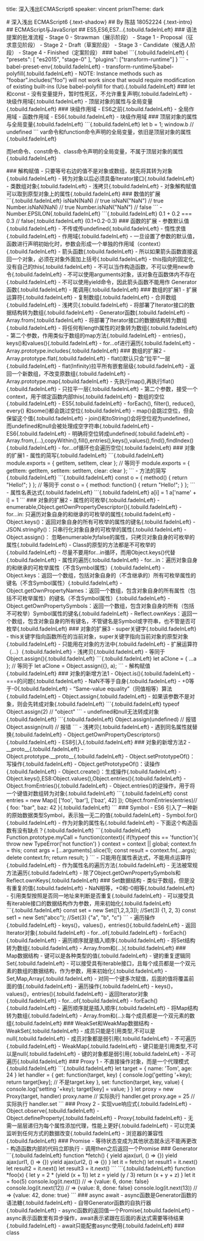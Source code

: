 title: 深入浅出ECMAScript6
speaker: vincent
prismTheme: dark

<slide class="bg-blue aligncenter">
# 深入浅出 ECMAScript6 {.text-shadow}
## By 陈喆 18052224 {.text-intro}

<slide class="bg-blue">
## ECMAScript与JavaScript
## ES5,ES6,ES7...{.tobuild.fadeInLeft}

<slide class="bg-blue">
### 语法提案的批准流程
- Stage 0 - Strawman（展示阶段）
- Stage 1 - Proposal（征求意见阶段）
- Stage 2 - Draft（草案阶段）
- Stage 3 - Candidate（候选人阶段）
- Stage 4 - Finished（定案阶段）

<slide class="bg-blue">
### babel
```{.tobuild.fadeInLeft}
{
  "presets": [
    "es2015",
    "stage-0"
  ],
  "plugins": ["transform-runtime"]
}
```
- babel-preset-env{.tobuild.fadeInLeft}
- transform-runtime与babel-polyfill{.tobuild.fadeInLeft}
  - NOTE: Instance methods such as "foobar".includes("foo") will not work since that would require modification of existing built-ins (Use babel-polyfill for that).{.tobuild.fadeInLeft}

<slide class="bg-blue">
### let和const
- 没有变量提升，暂时性死区，不允许重复声明{.tobuild.fadeInLeft}
- 块级作用域{.tobuild.fadeInLeft}
- 顶层对象的属性与全局变量{.tobuild.fadeInLeft}

<slide class="bg-blue">
### 块级作用域
- ES6之前{.tobuild.fadeInLeft}
  - 全局作用域
  - 函数作用域
- ES6{.tobuild.fadeInLeft}
  - 块级作用域
### 顶层对象的属性与全局变量{.tobuild.fadeInLeft}
```{.tobuild.fadeInLeft}
let b = 1;
window.b // undefined
```
var命令和function命令声明的全局变量，依旧是顶层对象的属性{.tobuild.fadeInLeft}

而let命令、const命令、class命令声明的全局变量，不属于顶层对象的属性{.tobuild.fadeInLeft}

<slide class="bg-blue">
### 解构赋值
- 只要等号右边的值不是对象或数组，就先将其转为对象{.tobuild.fadeInLeft}
 - 转为对象以后必须具备Iterator接口{.tobuild.fadeInLeft}
 - 类数组对象{.tobuild.fadeInLeft}
- 浅拷贝{.tobuild.fadeInLeft}
- 对象解构赋值可以取到原型对象上的属性{.tobuild.fadeInLeft}

<slide class="bg-blue">
### 数值的扩展
```{.tobuild.fadeInLeft}
isNaN(NaN) // true
isNaN("NaN") // true
Number.isNaN(NaN) // true
Number.isNaN("NaN") // false
```
- Number.EPSILON{.tobuild.fadeInLeft}
```{.tobuild.fadeInLeft}
0.1 + 0.2 === 0.3 // false{.tobuild.fadeInLeft}
(0.1+0.2-0.3)<Number.EPSILON //true{.tobuild.fadeInLeft}
```

<slide class="bg-blue">
### 函数的扩展
- 参数默认值{.tobuild.fadeInLeft}
  - 不传或传undefined{.tobuild.fadeInLeft}
  - 惰性求值{.tobuild.fadeInLeft}
  - 作用域{.tobuild.fadeInLeft}
    - 一旦设置了参数的默认值，函数进行声明初始化时，参数会形成一个单独的作用域（context）{.tobuild.fadeInLeft}
- 箭头函数{.tobuild.fadeInLeft}
  - 所以如果箭头函数直接返回一个对象，必须在对象外面加上括号{.tobuild.fadeInLeft}
  - this指向的固定化,没有自己的this{.tobuild.fadeInLeft}
  - 不可以当作构造函数，不可以使用new命令{.tobuild.fadeInLeft}
  - 不可以使用arguments对象，该对象在函数体内不存在{.tobuild.fadeInLeft}
  - 不可以使用yield命令，因此箭头函数不能用作 Generator 函数{.tobuild.fadeInLeft}
- 尾调用{.tobuild.fadeInLeft}

<slide class="bg-blue">
### 数组的扩展1
- 扩展运算符{.tobuild.fadeInLeft}
  - 复制数组{.tobuild.fadeInLeft}
  - 合并数组{.tobuild.fadeInLeft}
  - 浅拷贝{.tobuild.fadeInLeft}
  - 将部署了Iterator接口的数据结构转为数组{.tobuild.fadeInLeft}
  - Generator函数{.tobuild.fadeInLeft}
- Array.from{.tobuild.fadeInLeft}
  - 将部署了Iterator接口的数据结构转为数组{.tobuild.fadeInLeft}
  - 将任何有length属性的对象转为数组{.tobuild.fadeInLeft}
  - 第二个参数，作用类似于数组的map方法{.tobuild.fadeInLeft}
- entries()，keys()和values(){.tobuild.fadeInLeft}
  - for...of进行遍历{.tobuild.fadeInLeft}
- Array.prototype.includes{.tobuild.fadeInLeft}

<slide class="bg-blue">
### 数组的扩展2
- Array.prototype.flat{.tobuild.fadeInLeft}
  - flat()默认只会“拉平”一层{.tobuild.fadeInLeft}
  - flat(Infinity)拉平所有嵌套层级{.tobuild.fadeInLeft}
  - 返回一个新数组，不改变原数组{.tobuild.fadeInLeft}
- Array.prototype.map{.tobuild.fadeInLeft}
  - 先执行map(),再执行flat(){.tobuild.fadeInLeft}
  - 只拉平一层{.tobuild.fadeInLeft}
  - 第二个参数，接受一个context，用于绑定函数内部this{.tobuild.fadeInLeft}
- 数组的空位{.tobuild.fadeInLeft}
  - ES5{.tobuild.fadeInLeft}
    - forEach(), filter(), reduce(), every() 和some()都会跳过空位{.tobuild.fadeInLeft}
    - map()会跳过空位，但会保留这个值{.tobuild.fadeInLeft}
    - join()和toString()会将空位视为undefined，而undefined和null会被处理成空字符串{.tobuild.fadeInLeft}
  - ES6{.tobuild.fadeInLeft}
    - 明确将空位转成undefined{.tobuild.fadeInLeft}
    - Array.from,(...),copyWithin(),fill(),entries(),keys(),values(),find(),findIndex(){.tobuild.fadeInLeft}
    - for...of循环也会遍历空位{.tobuild.fadeInLeft}

<slide class="bg-blue">
### 对象的扩展1
- 属性的简写{.tobuild.fadeInLeft}
```{.tobuild.fadeInLeft}
module.exports = { getItem, setItem, clear };
// 等同于
module.exports = {
  getItem: getItem,
  setItem: setItem,
  clear: clear
};
```
- 方法的简写{.tobuild.fadeInLeft}
```{.tobuild.fadeInLeft}
const o = {
  method() {
    return "Hello!";
  }
};
// 等同于
const o = {
  method: function() {
    return "Hello!";
  }
};
```
- 属性名表达式{.tobuild.fadeInLeft}
```{.tobuild.fadeInLeft}
a[i] = 1
a['name' + i] = 1
```

<slide class="bg-blue">
### 对象的扩展2
- 属性的可枚举{.tobuild.fadeInLeft}
  - enumerable,Object.getOwnPropertyDescriptor(){.tobuild.fadeInLeft}
  - for...in: 只遍历对象自身的和继承的可枚举的属性{.tobuild.fadeInLeft}
  - Object.keys()：返回对象自身的所有可枚举的属性的键名{.tobuild.fadeInLeft}
  - JSON.stringify()：只串行化对象自身的可枚举的属性{.tobuild.fadeInLeft}
  - Object.assign()： 忽略enumerable为false的属性，只拷贝对象自身的可枚举的属性{.tobuild.fadeInLeft}
  - Class的原型的方法都是不可枚举的{.tobuild.fadeInLeft}
  - 尽量不要用for...in循环，而用Object.keys()代替{.tobuild.fadeInLeft}
- 属性的遍历{.tobuild.fadeInLeft}
  - for...in：遍历对象自身的和继承的可枚举属性（不含Symbol属性）{.tobuild.fadeInLeft}
  - Object.keys：返回一个数组，包括对象自身的（不含继承的）所有可枚举属性的键名（不含Symbol属性）{.tobuild.fadeInLeft}
  - Object.getOwnPropertyNames：返回一个数组，包含对象自身的所有属性（包括不可枚举属性）的键名（不含Symbol属性）{.tobuild.fadeInLeft}
  - Object.getOwnPropertySymbols：返回一个数组，包含对象自身的所有（包括不可枚举）Symbol属性的键名{.tobuild.fadeInLeft}
  - Reflect.ownKeys：返回一个数组，包含对象自身的所有键名，不管键名是Symbol或字符串，也不管是否可枚举{.tobuild.fadeInLeft}

<slide class="bg-blue">
### 对象的扩展3
- super关键字{.tobuild.fadeInLeft}
  - this关键字指向函数所在的当前对象，super关键字指向当前对象的原型对象{.tobuild.fadeInLeft}
  - 只能用在对象的方法中{.tobuild.fadeInLeft}
- 扩展运算符（...）{.tobuild.fadeInLeft}
  - 浅拷贝{.tobuild.fadeInLeft}
  - 等同于Object.assign(){.tobuild.fadeInLeft}
  ```{.tobuild.fadeInLeft}
  let aClone = { ...a };
  // 等同于
  let aClone = Object.assign({}, a);
  ```
- 解构赋值{.tobuild.fadeInLeft}

<slide class="bg-blue">
### 对象的新增方法1
- Object.is(){.tobuild.fadeInLeft}
  - ===的问题{.tobuild.fadeInLeft}
    - NaN不等于自身{.tobuild.fadeInLeft}
    - +0等于-0{.tobuild.fadeInLeft}
  - “Same-value equality”（同值相等）算法{.tobuild.fadeInLeft}
- Object.assign{.tobuild.fadeInLeft}
  - 如果该参数不是对象，则会先转成对象{.tobuild.fadeInLeft}
  ```{.tobuild.fadeInLeft}
  typeof Object.assign(2) // "object"
  ```
  - undefined和null无法转成对象{.tobuild.fadeInLeft}
  ```{.tobuild.fadeInLeft}
  Object.assign(undefined) // 报错
  Object.assign(null) // 报错
  ```
  - 浅拷贝{.tobuild.fadeInLeft}
  - 遇到同名属性就替换{.tobuild.fadeInLeft}
- Object.getOwnPropertyDescriptors(){.tobuild.fadeInLeft}
  - ES8引入{.tobuild.fadeInLeft}

<slide class="bg-blue">
### 对象的新增方法2
- __proto__{.tobuild.fadeInLeft}
  - Object.prototype.__proto__{.tobuild.fadeInLeft}
  - Object.setPrototypeOf()：写操作{.tobuild.fadeInLeft}
  - Object.getPrototypeOf()：读操作{.tobuild.fadeInLeft}
  - Object.create()：生成操作{.tobuild.fadeInLeft}
- Object.keys(),ES8:Object.values(),Object.entries(){.tobuild.fadeInLeft}
- Object.fromEntries(){.tobuild.fadeInLeft}
  - Object.entries()的逆操作，用于将一个键值对数组转为对象{.tobuild.fadeInLeft}
  ```{.tobuild.fadeInLeft}
  const entries = new Map([
    ['foo', 'bar'],
    ['baz', 42]
  ]);
  Object.fromEntries(entries)// { foo: "bar", baz: 42 }{.tobuild.fadeInLeft}
  ```

<slide class="bg-blue">
### Symbol
- ES6 引入了一种新的原始数据类型Symbol，表示独一无二的值{.tobuild.fadeInLeft}
  - Symbol.for(){.tobuild.fadeInLeft}
- 作为对象的属性名{.tobuild.fadeInLeft}
  - 下面这个构造函数有没有缺点？{.tobuild.fadeInLeft}
  ```{.tobuild.fadeInLeft}
  Function.prototype.myCall = function(context){
    if(!typeof this == 'function'){
      throw new TypeError('not function')
    }
    context = context || global;
    context.fn = this;
    const args = [...arguments].slice(1);
    const result = context.fn(...args);
    delete context.fn;
    return result;
  }
  ```
  - 只能用在属性表达式，不能用点运算符{.tobuild.fadeInLeft}
- 作为属性名的遍历方法{.tobuild.fadeInLeft}
  - 无法被常规方法遍历{.tobuild.fadeInLeft}
  - 除了Object.getOwnPropertySymbols和Reflect.ownKeys{.tobuild.fadeInLeft}

<slide class="bg-blue">
### Set数据结构
- 类似于数组，但是没有重复的值{.tobuild.fadeInLeft}
  - NaN相等，+0和-0相等{.tobuild.fadeInLeft}
  - 引用类型按照是否同一地址来判断是否重复{.tobuild.fadeInLeft}
- 可以接受具有iterable接口的数据结构作为参数，用来初始化{.tobuild.fadeInLeft}
```{.tobuild.fadeInLeft}
const set = new Set([1,2,3,3]); //Set(3) {1, 2, 3}
const set1 = new Set("abcc"); //Set(3) {"a", "b", "c"}
```
- 遍历操作{.tobuild.fadeInLeft}
  - keys()，values()，entries(){.tobuild.fadeInLeft}
    - 返回Iterator对象{.tobuild.fadeInLeft}
    - for...of{.tobuild.fadeInLeft}
  - forEach(){.tobuild.fadeInLeft}
  - 遍历顺序就是插入顺序{.tobuild.fadeInLeft}
- 将Set结构转为数组{.tobuild.fadeInLeft}
  - Array.from和(...){.tobuild.fadeInLeft}

<slide class="bg-blue">
### Map数据结构
- 键可以是各种类型的值{.tobuild.fadeInLeft}
  - 键的重复逻辑同Set{.tobuild.fadeInLeft}
- 可以接受具有iterable接口，且每个成员都是一个双元素的数组的数据结构，作为参数，用来初始化{.tobuild.fadeInLeft}
  - Set,Map,Array{.tobuild.fadeInLeft}
- 对同一个键多次赋值，后面的值将覆盖前面的值{.tobuild.fadeInLeft}
- 遍历操作{.tobuild.fadeInLeft}
  - keys()，values()，entries(){.tobuild.fadeInLeft}
    - 返回Iterator对象{.tobuild.fadeInLeft}
    - for...of{.tobuild.fadeInLeft}
  - forEach(){.tobuild.fadeInLeft}
  - 遍历顺序就是插入顺序{.tobuild.fadeInLeft}
- 将Map结构转为数组{.tobuild.fadeInLeft}
  - Array.from和(...):每个成员都是一个双元素的数组{.tobuild.fadeInLeft}

<slide class="bg-blue">
### WeakSet和WeakMap数据结构
- WeakSet{.tobuild.fadeInLeft}
  - 成员只能是引用类型,不可以是null{.tobuild.fadeInLeft}
  - 成员对象都是弱引用{.tobuild.fadeInLeft}
  - 不可遍历{.tobuild.fadeInLeft}
- WeakMap{.tobuild.fadeInLeft}
  - 键只能是引用类型,不可以是null{.tobuild.fadeInLeft}
  - 键的对象都是弱引用{.tobuild.fadeInLeft}
  - 不可遍历{.tobuild.fadeInLeft}

<slide class="bg-blue">
### Proxy 1
- 不直接操作对象，而是一个代理模式{.tobuild.fadeInLeft}
```{.tobuild.fadeInLeft}
let target = {
  name: 'Tom',
  age: 24
}
let handler = {
  get: function(target, key) {
    console.log('getting '+key);
    return target[key]; // 不是target.key
  },
  set: function(target, key, value) {
    console.log('setting '+key);
    target[key] = value;
  }
}
let proxy = new Proxy(target, handler)
proxy.name     // 实际执行 handler.get
proxy.age = 25 // 实际执行 handler.set
```
<slide class="bg-blue">
### Proxy 2
- 实现vue响应式{.tobuild.fadeInLeft}
  - Object.observe{.tobuild.fadeInLeft}
  - Object.defineProperty{.tobuild.fadeInLeft}
  - Proxy{.tobuild.fadeInLeft}
    - 无需一层层递归为每个属性添加代理，性能上更好{.tobuild.fadeInLeft}
    - 可以完美监听到任何方式的数据改变{.tobuild.fadeInLeft}
    - 浏览器的兼容性{.tobuild.fadeInLeft}

<slide class="bg-blue">
### Promise
- 等待状态变成为其他状态就永远不能再更改
- 构造函数内部的代码立即执行
- 调用then之后返回一个Promise

<slide class="bg-blue">
### Generator
```{.tobuild.fadeInLeft}
function *fetch() {
    yield ajax(url, () => {})
    yield ajax(url1, () => {})
    yield ajax(url2, () => {})
}
let it = fetch()
let result1 = it.next()
let result2 = it.next()
let result3 = it.next()
```
```{.tobuild.fadeInLeft}
function *foo(x) {
  let y = 2 * (yield (x + 1))
  let z = yield (y / 3)
  return (x + y + z)
}
let it = foo(5)
console.log(it.next())   // => {value: 6, done: false}
console.log(it.next(12)) // => {value: 8, done: false}
console.log(it.next(13)) // => {value: 42, done: true}
```

<slide class="bg-blue">
### async await
- async函数是Generator函数的语法糖{.tobuild.fadeInLeft}
- 自带Generator函数的自执行器{.tobuild.fadeInLeft}
- async函数的返回值一个Promise{.tobuild.fadeInLeft}
- async表示函数里有异步操作，await表示紧跟在后面的表达式需要等待结果{.tobuild.fadeInLeft}
- await只能配套async使用{.tobuild.fadeInLeft}

<slide class="bg-blue">
### class